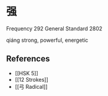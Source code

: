 # 强
Frequency 292
General Standard 2802

qiáng
strong, powerful, energetic

## References
- [[HSK 5]]
- [[12 Strokes]]
- [[弓 Radical]]